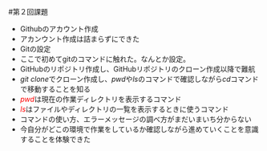 #第２回課題
- Githubのアカウント作成
 - アカンウント作成は詰まらずにできた
- Gitの設定
 - ここで初めてgitのコマンドに触れた。なんとか設定。
- GitHubのリポジトリ作成し、GitHubリポジトリのクローン作成以降で難航
 - *git clone*でクローン作成し、*pwd*や*ls*のコマンドで確認しながら*cd*コマンドで移動することを知る
 - <span style="color: red; ">*pwd*</span>は現在の作業ディレクトリを表示するコマンド
 - <span style="color: red; ">*ls*</span>はファイルやディレクトリの一覧を表示するときに使うコマンド
 - コマンドの使い方、エラーメッセージの調べ方がまだいまいち分からない
- 今自分がどこの環境で作業をしているか確認しながら進めていくことを意識することを体験できた